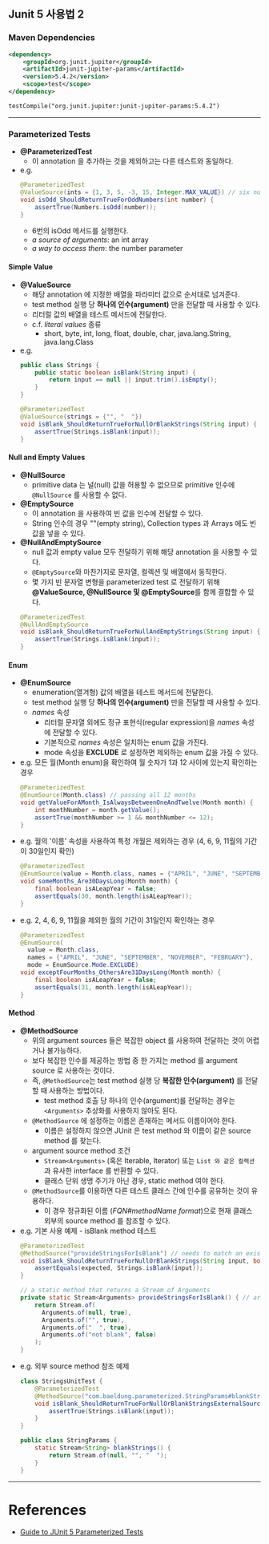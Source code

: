 ## Junit 5 사용법 2

### Maven Dependencies
```xml
<dependency>
    <groupId>org.junit.jupiter</groupId>
    <artifactId>junit-jupiter-params</artifactId>
    <version>5.4.2</version>
    <scope>test</scope>
</dependency>
```
```xml
testCompile("org.junit.jupiter:junit-jupiter-params:5.4.2")
```

---

### Parameterized Tests
- **@ParameterizedTest**
    - 이 annotation 을 추가하는 것을 제외하고는 다른 테스트와 동일하다.
- e.g.
    ```java
    @ParameterizedTest
    @ValueSource(ints = {1, 3, 5, -3, 15, Integer.MAX_VALUE}) // six numbers
    void isOdd_ShouldReturnTrueForOddNumbers(int number) {
        assertTrue(Numbers.isOdd(number));
    }
    ```
    - 6번의 isOdd 메서드를 실행한다.
    - *a source of arguments*: an int array
    - *a way to access them*: the number parameter
    
#### Simple Value
- **@ValueSource**
    - 해당 annotation 에 지정한 배열을 파라미터 값으로 순서대로 넘겨준다.
    - test method 실행 당 **하나의 인수(argument)** 만을 전달할 때 사용할 수 있다.
    - 리터럴 값의 배열을 테스트 메서드에 전달한다.
    - c.f. *literal values* 종류
        - short, byte, int, long, float, double, char, java.lang.String, java.lang.Class 
- e.g.
    ```java
    public class Strings {
        public static boolean isBlank(String input) {
            return input == null || input.trim().isEmpty();
        }
    }
    ```
    ```java
    @ParameterizedTest
    @ValueSource(strings = {"", "  "})
    void isBlank_ShouldReturnTrueForNullOrBlankStrings(String input) {
        assertTrue(Strings.isBlank(input));
    }
    ```
    
#### Null and Empty Values
- **@NullSource**
    - primitive data 는 널(null) 값을 허용할 수 없으므로 primitive 인수에 `@NullSource` 를 사용할 수 없다.
- **@EmptySource**
    - 이 annotation 을 사용하여 빈 값을 인수에 전달할 수 있다. 
    - String 인수의 경우 ""(empty string), Collection types 과 Arrays 에도 빈 값을 넣을 수 있다. 
- **@NullAndEmptySource**
    - null 값과 empty value 모두 전달하기 위해 해당 annotation 을 사용할 수 있다. 
    - `@EmptySource`와 마찬가지로 문자열, 컬렉션 및 배열에서 동작한다.
    - 몇 가지 빈 문자열 변형을 parameterized test 로 전달하기 위해 **@ValueSource, @NullSource 및 @EmptySource**를 함께 결합할 수 있다.
    ```java
    @ParameterizedTest
    @NullAndEmptySource
    void isBlank_ShouldReturnTrueForNullAndEmptyStrings(String input) {
        assertTrue(Strings.isBlank(input));
    }
    ```
    
#### Enum
- **@EnumSource**
    - enumeration(열겨형) 값의 배열을 테스트 메서드에 전달한다.
    - test method 실행 당 **하나의 인수(argument)** 만을 전달할 때 사용할 수 있다.
    - *names* 속성
        - 리터럴 문자열 외에도 정규 표현식(regular expression)을 *names* 속성에 전달할 수 있다.
        - 기본적으로 *names* 속성은 일치하는 enum 값을 가진다. 
        - mode 속성을 **EXCLUDE** 로 설정하면 제외하는 enum 값을 가질 수 있다. 
- e.g. 모든 월(Month enum)을 확인하여 월 숫자가 1과 12 사이에 있는지 확인하는 경우 
    ```java
    @ParameterizedTest
    @EnumSource(Month.class) // passing all 12 months
    void getValueForAMonth_IsAlwaysBetweenOneAndTwelve(Month month) {
        int monthNumber = month.getValue();
        assertTrue(monthNumber >= 1 && monthNumber <= 12);
    }
    ```
- e.g. 월의 '이름' 속성을 사용하여 특정 개월은 제외하는 경우 (4, 6, 9, 11월의 기간이 30일인지 확인)
    ```java
    @ParameterizedTest
    @EnumSource(value = Month.class, names = {"APRIL", "JUNE", "SEPTEMBER", "NOVEMBER"})
    void someMonths_Are30DaysLong(Month month) {
        final boolean isALeapYear = false;
        assertEquals(30, month.length(isALeapYear));
    }
    ```
- e.g. 2, 4, 6, 9, 11월을 제외한 월의 기간이 31일인지 확인하는 경우 
    ```java
    @ParameterizedTest
    @EnumSource(
      value = Month.class,
      names = {"APRIL", "JUNE", "SEPTEMBER", "NOVEMBER", "FEBRUARY"},
      mode = EnumSource.Mode.EXCLUDE)
    void exceptFourMonths_OthersAre31DaysLong(Month month) {
        final boolean isALeapYear = false;
        assertEquals(31, month.length(isALeapYear));
    }
    ```

#### Method
- **@MethodSource**
    - 위의 argument sources 들은 복잡한 object 를 사용하여 전달하는 것이 어렵거나 불가능하다.
    - 보다 복잡한 인수를 제공하는 방법 중 한 가지는 method 를 argument source 로 사용하는 것이다.
    - 즉, `@MethodSource`는 test method 실행 당 **복잡한 인수(argument)** 를 전달할 때 사용하는 방법이다.
        - test method 호출 당 하나의 인수(argument)를 전달하는 경우는 `<Arguments>` 추상화를 사용하지 않아도 된다. 
    - `@MethodSource` 에 설정하는 이름은 존재하는 메서드 이름이어야 한다.
        - 이름은 설정하지 않으면 JUnit 은 test method 와 이름이 같은 source method 를 찾는다.
    - argument source method 조건
        - `Stream<Arguments>` (혹은 Iterable, Iterator) 또는 `List 와 같은 컬렉션`과 유사한 interface 를 반환할 수 있다.
        - 클래스 단위 생명 주기가 아닌 경우, static method 여야 한다.
    - `@MethodSource`를 이용하면 다른 테스트 클래스 간에 인수를 공유하는 것이 유용하다.
        - 이 경우 정규화된 이름 (*FQN#methodName format*)으로 현재 클래스 외부의 source method 를 참조할 수 있다.
- e.g. 기본 사용 예제 - isBlank method 테스트 
    ```java
    @ParameterizedTest
    @MethodSource("provideStringsForIsBlank") // needs to match an existing method.
    void isBlank_ShouldReturnTrueForNullOrBlankStrings(String input, boolean expected) {
        assertEquals(expected, Strings.isBlank(input));
    }
    ```
    ```java
    // a static method that returns a Stream of Arguments
    private static Stream<Arguments> provideStringsForIsBlank() { // argument source method
        return Stream.of(
          Arguments.of(null, true),
          Arguments.of("", true),
          Arguments.of("  ", true),
          Arguments.of("not blank", false)
        );
    }
    ```
- e.g. 외부 source method 참조 예제 
    ```java
    class StringsUnitTest {
        @ParameterizedTest
        @MethodSource("com.baeldung.parameterized.StringParams#blankStrings") // 클래스 외부의 source method
        void isBlank_ShouldReturnTrueForNullOrBlankStringsExternalSource(String input) {
            assertTrue(Strings.isBlank(input));
        }
    }
    ``` 
    ```java
    public class StringParams {
        static Stream<String> blankStrings() {
            return Stream.of(null, "", "  ");
        }
    }
    ```
 
--- 

# References
- [Guide to JUnit 5 Parameterized Tests](https://www.baeldung.com/parameterized-tests-junit-5)

